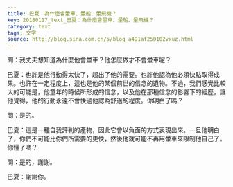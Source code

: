 ```yaml
---
title: 巴夏：為什麼會暈車、暈船、暈飛機？
key: 20180117_text_巴夏：為什麼會暈車、暈船、暈飛機？
category: text
tags: 文字
source: http://blog.sina.com.cn/s/blog_a491af250102vxuz.html
---
```


問：我丈夫想知道為什麼他會暈車？他怎麼做才不會暈車呢？

巴夏：也許是他行動得太快了，超出了他的需要。也許他認為他必須快點取得成果。也許在一定程度上，這也是他的某個前世的信念的遺物。不過，我們感覺比較大的可能是，他童年的時候所形成的信念，以及他在那種信念的影響下的經歷，讓他覺得，他的行動永遠不會快過他認為舒適的程度。你明白了嗎？

問：是的。

巴夏：這是一種自我評判的產物，因此它會以負面的方式表現出來。一旦他明白了，你們不可能比你們所需要的更快，然後他就可能不再用暈車來限制他自己了。你懂了嗎？

問：是的，謝謝。

巴夏：謝謝你。
